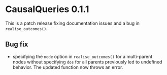 # CausalQueries 0.1.1

This is a patch release fixing documentation issues and a bug in `realise_outcomes()`. 

## Bug fix

* specifying the `node` option in `realise_outcomes()` for a multi-parent nodes without specifying `dos` for all parents previously led to undefined behavior.  The updated function now throws an error. 
